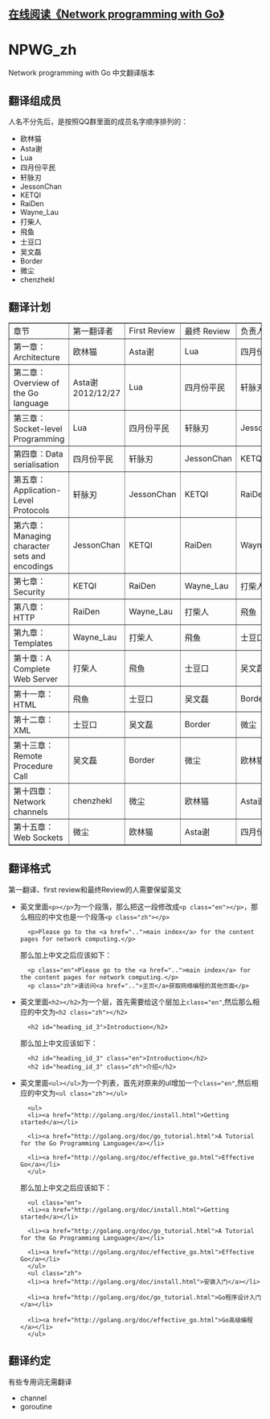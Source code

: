 ## [在线阅读《Network programming with Go》](https://books.studygolang.com/NPWG_zh/)



NPWG_zh
=======

Network programming with Go 中文翻译版本

## 翻译组成员
人名不分先后，是按照QQ群里面的成员名字顺序排列的：

- 欧林猫
- Asta谢
- Lua
- 四月份平民
- 轩脉刃
- JessonChan
- KETQI
- RaiDen
- Wayne_Lau
- 打柴人
- 飛鱼
- 士豆口
- 吴文磊
- Border
- 微尘
- chenzhekl

## 翻译计划

<table border="1" width="100%">
    <tr>
        <td>章节</td>
        <td>第一翻译者</td>
        <td>First Review</td>
        <td>最终 Review</td>
        <td>负责人</td>
    </tr>
    <tr>
        <td>第一章：Architecture</td>
        <td>欧林猫</td>
        <td>Asta谢</td>
        <td>Lua</td>
        <td>四月份平民</td>
    </tr>
    <tr>
        <td>第二章：Overview of the Go language</td>
        <td>Asta谢<br>2012/12/27</td>
        <td>Lua</td>
        <td>四月份平民</td>
        <td>轩脉刃</td>
    </tr>
    <tr>
        <td>第三章：Socket-level Programming</td>
        <td>Lua</td>
        <td>四月份平民</td>
        <td>轩脉刃</td>
        <td>JessonChan</td>
    </tr>
    <tr>
        <td>第四章：Data serialisation</td>
        <td>四月份平民</td>
        <td>轩脉刃</td>
        <td>JessonChan</td>
        <td>KETQI</td>
    </tr>
    <tr>
        <td>第五章：Application-Level Protocols</td>
        <td>轩脉刃</td>
        <td>JessonChan</td>
        <td>KETQI</td>
        <td>RaiDen</td>
    </tr>
    <tr>
        <td>第六章：Managing character sets and encodings</td>
        <td>JessonChan</td>
        <td>KETQI</td>
        <td>RaiDen</td>
        <td>Wayne_Lau</td>
    </tr>
    <tr>
        <td>第七章：Security</td>
        <td>KETQI</td>
        <td>RaiDen</td>
        <td>Wayne_Lau</td>
        <td>打柴人</td>
    </tr>
    <tr>
        <td>第八章：HTTP</td>
        <td>RaiDen</td>
        <td>Wayne_Lau</td>
        <td>打柴人</td>
        <td>飛鱼</td>
    </tr>
     <tr>
        <td>第九章：Templates</td>
        <td>Wayne_Lau</td>
        <td>打柴人</td>
        <td>飛鱼</td>
        <td>士豆口</td>
    </tr>
    <tr>
        <td>第十章：A Complete Web Server</td>
        <td>打柴人</td>
        <td>飛鱼</td>
        <td>士豆口</td>
        <td>吴文磊</td>
    </tr>
    <tr>
        <td>第十一章：HTML</td>
        <td>飛鱼</td>
        <td>士豆口</td>
        <td>吴文磊</td>
        <td>Border</td>
    </tr>
    <tr>
        <td>第十二章：XML</td>
        <td>士豆口</td>
        <td>吴文磊</td>
        <td>Border</td>
        <td>微尘</td>
    </tr>
     <tr>
        <td>第十三章：Remote Procedure Call</td>
        <td>吴文磊</td>
        <td>Border</td>
        <td>微尘</td>
        <td>欧林猫</td>
    </tr>
    <tr>
        <td>第十四章：Network channels</td>
        <td>chenzhekl</td>
        <td>微尘</td>
        <td>欧林猫</td>
        <td>Asta谢</td>
    </tr>
    <tr>
        <td>第十五章：Web Sockets</td>
        <td>微尘</td>
        <td>欧林猫</td>
        <td>Asta谢</td>
        <td>四月份平民</td>
    </tr>
</table>

## 翻译格式

第一翻译、first review和最终Review的人需要保留英文

- 英文里面`<p></p>`为一个段落，那么把这一段修改成`<p class="en"></p>`，那么相应的中文也是一个段落`<p class="zh"></p>`

		<p>Please go to the <a href="..">main index</a> for the content pages for network computing.</p>

	那么加上中文之后应该如下：

		<p class="en">Please go to the <a href="..">main index</a> for the content pages for network computing.</p>
		<p class="zh">请访问<a href="..">主页</a>获取网络编程的其他页面</p>

- 英文里面`<h2></h2>`为一个层，首先需要给这个层加上`class="en"`,然后那么相应的中文为`<h2 class="zh"></h2>`

		<h2 id="heading_id_3">Introduction</h2>

	那么加上中文应该如下：

		<h2 id="heading_id_3" class="en">Introduction</h2>
		<h2 id="heading_id_3" class="zh">介绍</h2>
- 英文里面`<ul></ul>`为一个列表，首先对原来的ul增加一个`class="en"`,然后相应的中文为`<ul class="zh"></ul>`

		<ul>
		<li><a href="http://golang.org/doc/install.html">Getting started</a></li>

		<li><a href="http://golang.org/doc/go_tutorial.html">A Tutorial for the Go Programming Language</a></li>

		<li><a href="http://golang.org/doc/effective_go.html">Effective Go</a></li>
		</ul>

	那么加上中文之后应该如下：

		<ul class="en">
		<li><a href="http://golang.org/doc/install.html">Getting started</a></li>

		<li><a href="http://golang.org/doc/go_tutorial.html">A Tutorial for the Go Programming Language</a></li>

		<li><a href="http://golang.org/doc/effective_go.html">Effective Go</a></li>
		</ul>
		<ul class="zh">
		<li><a href="http://golang.org/doc/install.html">安装入门</a></li>

		<li><a href="http://golang.org/doc/go_tutorial.html">Go程序设计入门</a></li>

		<li><a href="http://golang.org/doc/effective_go.html">Go高级编程</a></li>
		</ul>

## 翻译约定

有些专用词无需翻译

- channel
- goroutine
